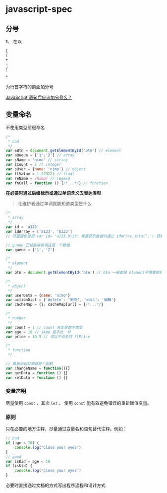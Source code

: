 # javascript-spec


## 分号

**1**、 在以

```
[
(
+
-
/
`
*
```

为行首字符的前面加分号

[JavaScript 语句后应该加分号么？](https://www.zhihu.com/question/20298345)


## 变量命名

不使用类型前缀命名

```js
/*
 * bad
 */
var eBtn = document.getElementById('btn') // element
var aQueue = ['1','2'] // array
var sName = 'nimo' // string
var iCount = 2 // integer
var oUser = {name: 'nimo'} // object
var flValue = 1.223123 // float
var reName = /nimo/ // regexp
var fnCall = function () {/*...*/} // function
```

**在必要时通过后缀标示或通过单词含义去表达类型**

> 让维护者通过单词就能知道类型是什么

```js
/*
 * array
 */
var id = 'a123'
var idArray = ['a123', 'b123']
// 尽量避免使用 var id= 'a123,b123' 需要获取数据时通过 idArray.join(',') 获取

// queue 已经能够表明这是一个数组
var queue = ['1', '2']

/*
 * element
 */
var btn = document.getElementById('btn') // btn 一般都是 element不需要做标示

/*
 * object
 */
var userData = {name: 'nimo'}
var actionDict = {'delete': '删除', 'edit': '编辑'}
var cacheMap = {}; cacheMap[url] = {/*...*/}

/*
 * number
 */
var count = 1 // count 肯定是数字类型
var age = 10 // iAge 是多此一举
var price = 10.5 // 可以不命名成 flPrice

/*
 * function
 */

// 看到动词就知道是个函数
var changeName = function(){}
var getData = function () {}
var setData = function () {}
```

### 变量声明

尽量使用 `const` ，其次 `let` 。 使用 `const` 能有效避免错误的重新赋值变量。

### 原则

只在必要的地方注释，尽量通过变量名和语句替代注释。例如：

```js
// bad
if (age < 18) {
    console.log('Close your eyes')
}
// good
var isKid = age < 18
if (isKid) {
    console.log('Close your eyes')
}
```

必要时直接通过文档的方式写出程序流程和设计方式
